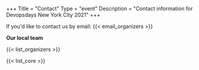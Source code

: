 +++
Title = "Contact"
Type = "event"
Description = "Contact information for Devopsdays New York City 2021"
+++

If you'd like to contact us by email: {{< email_organizers >}}

**Our local team**

{{< list_organizers >}}


{{< list_core >}}
